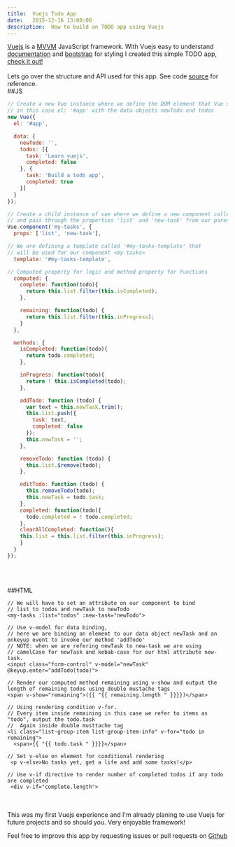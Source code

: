 ```yaml
---
title:  Vuejs Todo App
date:   2015-12-16 13:00:00
description:  How to build an TODO app using Vuejs
---
```

<a href="http://vuejs.org" target="_new">Vuejs</a> is a <a href="https://en.wikipedia.org/wiki/Model%E2%80%93view%E2%80%93viewmodel" target="_new">MVVM</a> JavaScript framework. With Vuejs easy to understand <a href="http://vuejs.org/guide/" target="_new">documentation</a> and <a href="http://getbootstrap.com/">bootstrap</a> for styling I created this simple TODO app, <a href="http://osterbergmarcus.github.io/todo/" target="_new">check it out!</a>
<br/>
<br/>
Lets go over the structure and API used for this app. See code <a href="https://github.com/osterbergmarcus/vuejs-todo-app">source</a> for reference.
<br/>
##JS
```javascript
// Create a new Vue instance where we define the DOM element that Vue should manage,
// in this case el: '#app' with the data objects newTodo and todos
new Vue({
  el: '#app',

  data: {
    newTodo: '',
    todos: [{
      task: 'Learn vuejs',
      completed: false
    }, {
      task: 'Build a todo app',
      completed: true
    }]
  }
});

// Create a child instance of vue where we define a new component called 'my-tasks'
// and pass through the properties 'list' and 'new-task' from our parent by using props
Vue.component('my-tasks', {
  props: ['list', 'new-task'],

// We are defining a template called '#my-tasks-template' that
// will be used for our component <my-tasks>
  template: '#my-tasks-template',

// Computed property for logic and method property for functions
  computed: {
    complete: function(todo){
      return this.list.filter(this.isCompleted);
    },

    remaining: function(todo) {
      return this.list.filter(this.inProgress);
    }
  },

  methods: {
    isCompleted: function(todo){
      return todo.completed;
    },

    inProgress: function(todo){
      return ! this.isCompleted(todo);
    },

    addTodo: function (todo) {
      var text = this.newTask.trim();
      this.list.push({
        task: text,
        completed: false
      });
      this.newTask = '';
    },

    removeTodo: function (todo) {
      this.list.$remove(todo);
    },

    editTodo: function (todo) {
      this.removeTodo(todo);
      this.newTask = todo.task;
    },
    completed: function(todo){
      todo.completed = ! todo.completed;
    },
    clearAllCompleted: function(){
    this.list = this.list.filter(this.inProgress);
    }
  }
});
```
<br/>
<br/>

##HTML
```
// We will have to set an attribute on our component to bind
// list to todos and newTask to newTodo
<my-tasks :list="todos" :new-task="newTodo">

// Use v-model for data binding,
// here we are binding an element to our data object newTask and an onkeyup event to invoke our method 'addTodo'
// NOTE: when we are refering newTask to new-task we are using
// camelCase for newTask and kebab-case for our html attribute new-task.
<input class="form-control" v-model="newTask" @keyup.enter="addTodo(todo)">

// Render our computed method remaining using v-show and output the length of remaining todos using double mustache tags
<span v-show="remaining">({{ "{{ remaining.length " }}}})</span>

// Using rendering condition v-for.
// Every item inside remaining in this case we refer to items as "todo", output the todo.task
//  Again inside double musttache tag
<li class="list-group-item list-group-item-info" v-for="todo in remaining">
  <span>{{ "{{ todo.task " }}}}</span>

// Set v-else on element for conditional rendering
 <p v-else>No tasks yet, get a life and add some tasks!</p>

// Use v-if directive to render number of completed todos if any todo are completed
 <div v-if="complete.length">
```
<br/>
<br/>
This was my first Vuejs experience and I'm already planing to use Vuejs for future projects and so should you. Very enjoyable framework!

Feel free to improve this app by requesting issues or pull requests on <a href="https://github.com/osterbergmarcus/vuejs-todo-app" target="_new">Github</a>
